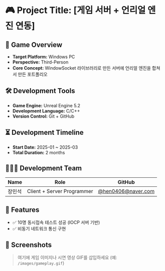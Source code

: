 # 🎮 Project Title: [게임 서버 + 언리얼 엔진 연동]

## 📌 Game Overview
- **Target Platform:** Windows PC
- **Perspective:** Third-Person
- **Core Concept:** WindowSocket 라이브러리로 만든 서버에 언리얼 엔진을 합쳐서 만든 포트폴리오

## 🛠️ Development Tools
- **Game Engine:** Unreal Engine 5.2
- **Development Language:** C/C++
- **Version Control:** Git + GitHub

## ⏳ Development Timeline
- **Start Date:** 2025-01 ~ 2025-03
- **Total Duration:** 2 months

## 👨‍👩‍👦 Development Team
| Name      | Role              | GitHub                                 |
|-----------|-------------------|----------------------------------------|
| 장민석     | Client + Server Programmer | [@hen0406@naver.com](https://github.com/MinSeok0406) |

## 🎯 Features
- ✅ 10명 동시접속 테스트 성공 (IOCP 서버 기반)
- ✅ 비동기 네트워크 통신 구현

## 📸 Screenshots
> 여기에 게임 이미지나 시연 영상 GIF를 삽입하세요 (예: `/images/gameplay.gif`)
